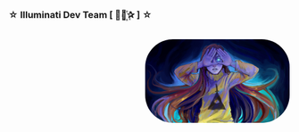### ☆ Illuminati Dev Team [ ⃘⃤꙰✰ ] ☆

<div style="display: inline_block"><br>
 <img align="right" alt="Jailon-pic" height="150" style="border-radius:50px;" src="https://github.com/AAAAAEXQOSyIpN2JZ0ehUQ/AAAAAEXQOSyIpN2JZ0ehUQ/blob/main/746665.jpg">
</div>
